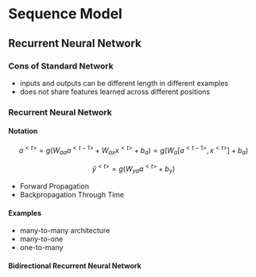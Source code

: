 # Sequence Model

## Recurrent Neural Network

### Cons of Standard Network

- inputs and outputs can be different length in different examples
- does not share features learned across different positions

### Recurrent Neural Network

#### Notation

$$ a^{<t>} = g(W_{aa}a^{<t-1>} + W_{ax}x^{<t>} + b_a) = g(W_a[a^{<t-1>}, x^{<t>}] + b_a) $$

$$ \hat{y}^{<t>} = g(W_{ya}a^{<t>} + b_y) $$

- Forward Propagation
- Backpropagation Through Time

#### Examples

- many-to-many architecture
- many-to-one
- one-to-many

 

#### Bidirectional Recurrent Neural Network
